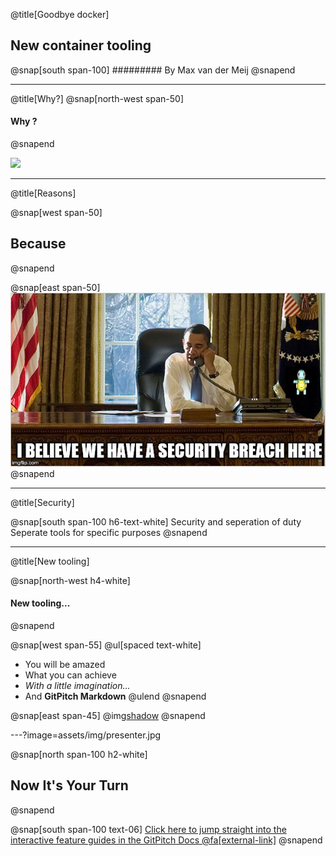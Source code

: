 @title[Goodbye docker]
## New container tooling

@snap[south span-100]
######### By Max van der Meij
@snapend 

---
@title[Why?]
@snap[north-west span-50]
#### Why ?
@snapend

![](https://media1.tenor.com/images/de6e3c7af59a12ccb2ac4e5cd98649ec/tenor.gif?itemid=11422178)

---
@title[Reasons]

@snap[west span-50]
## Because
@snapend

@snap[east span-50]
![](assets/img/security.jpg)
@snapend

---
@title[Security]

@snap[south span-100 h6-text-white]
Security and seperation of duty
Seperate tools for specific purposes
@snapend


---



@title[New tooling]

@snap[north-west h4-white]
#### New tooling...
@snapend

@snap[west span-55]
@ul[spaced text-white]
- You will be amazed
- What you can achieve
- *With a little imagination...*
- And **GitPitch Markdown**
@ulend
@snapend

@snap[east span-45]
@img[shadow](assets/img/conference.png)
@snapend

---?image=assets/img/presenter.jpg

@snap[north span-100 h2-white]
## Now It's Your Turn
@snapend

@snap[south span-100 text-06]
[Click here to jump straight into the interactive feature guides in the GitPitch Docs @fa[external-link]](https://gitpitch.com/docs/getting-started/tutorial/)
@snapend
